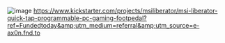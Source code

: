 ![image](https://user-images.githubusercontent.com/20149493/178599347-7df3ad47-3d62-4d51-b9f0-574e1777b224.png)
https://www.kickstarter.com/projects/msiliberator/msi-liberator-quick-tap-programmable-pc-gaming-footpedal?ref=Fundedtoday&amp;utm_medium=referral&amp;utm_source=e-ax0n.fnd.to
